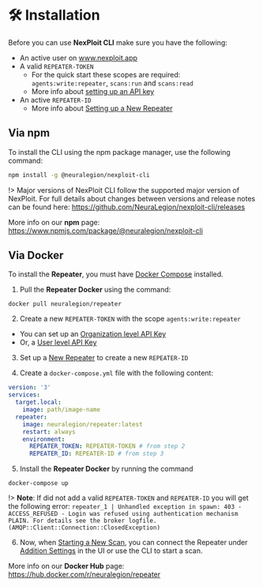 # 🛠️ Installation
Before you can use **NexPloit CLI** make sure you have the following:
- An active user on www.nexploit.app
- A valid `REPEATER-TOKEN`
  - For the quick start these scopes are required: `agents:write:repeater`, `scans:run` and `scans:read`
  - More info about [setting up an API key](../user-guide/organization-administration/details-and-policies#managing-organization-api-keys)
- An active `REPEATER-ID`
  - More info about [Setting up a New Repeater](user-guide/agents/overview.md)

## Via npm
To install the CLI using the npm package manager, use the following command:

```bash
npm install -g @neuralegion/nexploit-cli
```

!> Major versions of NexPloit CLI follow the supported major version of NexPloit. For full details about changes between versions and release notes can be found here: https://github.com/NeuraLegion/nexploit-cli/releases

More info on our **npm** page: https://www.npmjs.com/package/@neuralegion/nexploit-cli

## Via Docker
To install the **Repeater**, you must have [Docker Compose](https://docs.docker.com/compose/install/) installed.

1. Pull the **Repeater Docker** using the command:
```
docker pull neuralegion/repeater
```
2. Create a new `REPEATER-TOKEN` with the scope `agents:write:repeater`
 - You can set up an [Organization level API Key](user-guide/organization-administration/details-and-policies.md#managing-organization-api-keys)
 - Or, a [User level API Key](user-guide/personal-account-administration/details-and-settings.md#managing-your-api-keys)

3. Set up a [New Repeater](user-guide/agents/overview.md) to create a new `REPEATER-ID`

4. Create a `docker-compose.yml` file with the following content:
```yaml
version: '3'
services:
  target.local:
    image: path/image-name
  repeater:
    image: neuralegion/repeater:latest
    restart: always
    environment:
      REPEATER_TOKEN: REPEATER-TOKEN # from step 2
      REPEATER_ID: REPEATER-ID # from step 3
```

5. Install the **Repeater Docker** by running the command
```
docker-compose up
```

!> **Note**: If did not add a valid `REPEATER-TOKEN` and `REPEATER-ID` you will get the following error: `repeater_1 | Unhandled exception in spawn: 403 - ACCESS_REFUSED - Login was refused using authentication mechanism PLAIN. For details see the broker logfile. (AMQP::Client::Connection::ClosedException)`

6. Now, when [Starting a New Scan](user-guide/scans/new-scan), you can connect the Repeater under [Addition Settings](user-guide/scans/new-scan#additional-settings) in the UI or use the CLI to start a scan.


More info on our **Docker Hub** page: https://hub.docker.com/r/neuralegion/repeater
